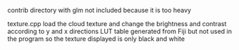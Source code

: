 contrib directory with glm not included because it is too heavy

texture.cpp load the cloud texture and change the brightness and contrast according to y and x directions
LUT table generated from Fiji but not used in the program so the texture displayed is only black and white

